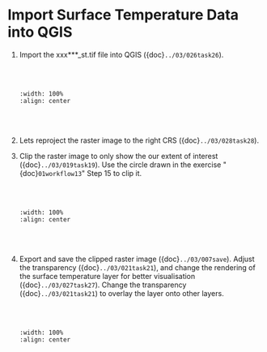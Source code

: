 # Import Surface Temperature Data into QGIS

1. Import the xxx***_st.tif file into QGIS ({doc}`../03/026task26`).

    <br/><br/>
    ```{image} ../../_static/020workflow16/img1.png
    :width: 100%
    :align: center
    ```
    <br/><br/>

2. Lets reproject the raster image to the right CRS ({doc}`../03/028task28`).

3. Clip the raster image to only show the our extent of interest ({doc}`../03/019task19`). Use the circle drawn in the exercise "{doc}`01workflow13`" Step 15 to clip it.

    <br/><br/>
    ```{image} ../../_static/020workflow16/img2.png
    :width: 100%
    :align: center
    ```
    <br/><br/>

4. Export and save the clipped raster image ({doc}`../03/007save`). Adjust the transparency ({doc}`../03/021task21`), and change the rendering of the surface temperature layer for better visualisation ({doc}`../03/027task27`). Change the transparency ({doc}`../03/021task21`) to overlay the layer onto other layers.

    <br/><br/>
    ```{image} ../../_static/020workflow16/img3.png
    :width: 100%
    :align: center
    ```
    <br/><br/>
